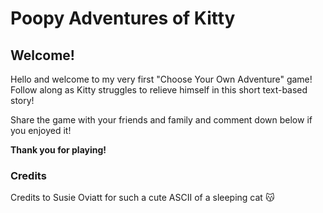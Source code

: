 # Poopy Adventures of Kitty

## Welcome!

Hello and welcome to my very first "Choose Your Own Adventure" game! Follow along as Kitty struggles to relieve himself in this short text-based story! 

Share the game with your friends and family and comment down below if you enjoyed it!

**Thank you for playing!**

### Credits

Credits to Susie Oviatt for such a cute ASCII of a sleeping cat 😽